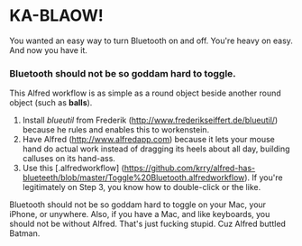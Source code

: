 # KA-BLAOW!

You wanted an easy way to turn Bluetooth on and off. You're heavy on easy. And now you have it.

### Bluetooth should not be so goddam hard to toggle.

This Alfred workflow is as simple as a round object beside another round object (such as **balls**).

1. Install *blueutil* from Frederik (http://www.frederikseiffert.de/blueutil/) because he rules and enables this to workenstein.
2. Have Alfred (http://www.alfredapp.com) because it lets your mouse hand do actual work instead of dragging its heels about all day, building calluses on its hand-ass.
3. Use this [.alfredworkflow] (https://github.com/krry/alfred-has-blueteeth/blob/master/Toggle%20Bluetooth.alfredworkflow).  If you're legitimately on Step 3, you know how to double-click or the like.

Bluetooth should not be so goddam hard to toggle on your Mac, your iPhone, or unywhere.  Also, if you have a Mac, and like keyboards, you should not be without Alfred.  That's just fucking stupid. Cuz Alfred buttled Batman.

